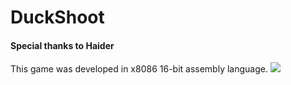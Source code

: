 # DuckShoot #
#### Special thanks to Haider ####
This game was developed in x8086 16-bit assembly language.
![](https://https://github.com/emad-malik/Duck-Shoot-Assembly-Language-16-Bit-x86-DosBox/blob/main/game.gif)
